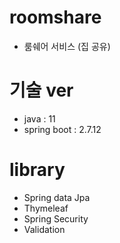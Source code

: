# roomshare
- 룸쉐어 서비스 (집 공유) 

# 기술 ver
- java : 11
- spring boot : 2.7.12


# library 
- Spring data Jpa
- Thymeleaf
- Spring Security
- Validation
